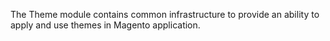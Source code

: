 The Theme module contains common infrastructure to provide an ability to apply and use themes in Magento application.